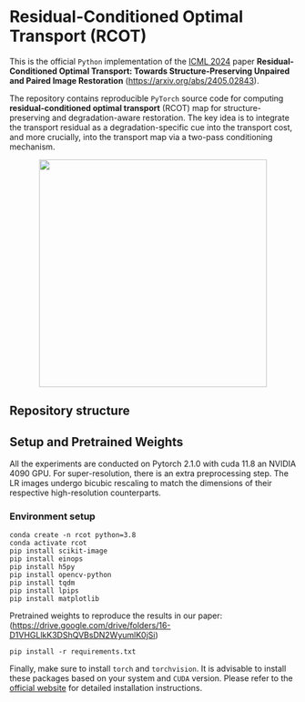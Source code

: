 # Residual-Conditioned Optimal Transport (RCOT)
This is the official `Python` implementation of the [ICML 2024]([https://icml.cc/]) paper **Residual-Conditioned Optimal Transport: Towards Structure-Preserving Unpaired and Paired Image Restoration** (https://arxiv.org/abs/2405.02843).

The repository contains reproducible `PyTorch` source code for computing **residual-conditioned optimal transport** (RCOT)  map for structure-preserving and degradation-aware restoration.
The key idea is to integrate the transport residual as a degradation-specific cue into the transport cost, and more crucially, into the transport map via a two-pass conditioning mechanism.
<p align="center"><img src="pics/stochastic_OT_map.png" width="400" /></p>

## Repository structure

## Setup and Pretrained Weights
All the experiments are conducted on Pytorch 2.1.0 with cuda 11.8 an NVIDIA 4090 GPU. For super-resolution, there is an extra preprocessing step. The LR images undergo bicubic rescaling to match the dimensions of their respective high-resolution counterparts.

### Environment setup
```console
conda create -n rcot python=3.8
conda activate rcot
pip install scikit-image
pip install einops
pip install h5py
pip install opencv-python
pip install tqdm
pip install lpips
pip install matplotlib
```
Pretrained weights to reproduce the results in our paper: (https://drive.google.com/drive/folders/16-D1VHGLlkK3DShQVBsDN2WyumlK0jSi)

```console
pip install -r requirements.txt
```

Finally, make sure to install `torch` and `torchvision`. It is advisable to install these packages based on your system and `CUDA` version. Please refer to the [official website](https://pytorch.org) for detailed installation instructions.






